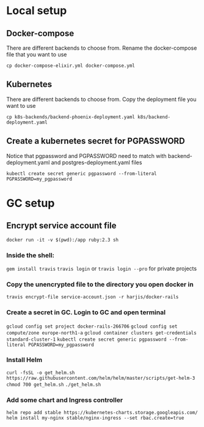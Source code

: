 # Local setup

## Docker-compose
There are different backends to choose from. Rename the docker-compose file that you want to use

`cp docker-compose-elixir.yml docker-compose.yml`

## Kubernetes
There are different backends to choose from. Copy the deployment file you want to use

`cp k8s-backends/backend-phoenix-deployment.yaml k8s/backend-deployment.yaml`

## Create a kubernetes secret for PGPASSWORD

Notice that pgpassword and PGPASSWORD need to match with backend-deployment.yaml 
and postgres-deployment.yaml files

`kubectl create secret generic pgpassword --from-literal PGPASSWORD=my_pgpassword`


# GC setup

## Encrypt service account file

`docker run -it -v $(pwd):/app ruby:2.3 sh`

### Inside the shell:

`gem install travis`
`travis login` or `travis login --pro` for private projects

### Copy the unencrypted file to the directory you open docker in

`travis encrypt-file service-account.json -r harjis/docker-rails`

### Create a secret in GC. Login to GC and open terminal

`gcloud config set project docker-rails-266706`
`gcloud config set compute/zone europe-north1-a`
`gcloud container clusters get-credentials standard-cluster-1`
`kubectl create secret generic pgpassword --from-literal PGPASSWORD=my_pgpassword`


### Install Helm

`curl -fsSL -o get_helm.sh https://raw.githubusercontent.com/helm/helm/master/scripts/get-helm-3`
`chmod 700 get_helm.sh`
`./get_helm.sh`

### Add some chart and Ingress controller
`helm repo add stable https://kubernetes-charts.storage.googleapis.com/`
`helm install my-nginx stable/nginx-ingress --set rbac.create=true`
